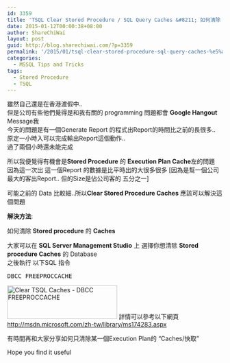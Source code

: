 ```yaml
---
id: 3359
title: 'TSQL Clear Stored Procedure / SQL Query Caches &#8211; 如何清除 Stored Procedure / SQL Query上的 快取'
date: 2015-01-12T00:00:38+08:00
author: ShareChiWai
layout: post
guid: http://blog.sharechiwai.com/?p=3359
permalink: '/2015/01/tsql-clear-stored-procedure-sql-query-caches-%e5%a6%82%e4%bd%95%e6%b8%85%e9%99%a4-stored-procedure-sql-query%e4%b8%8a%e7%9a%84-%e5%bf%ab%e5%8f%96/'
categories:
  - MSSQL Tips and Tricks
tags:
  - Stored Procedure
  - TSQL
---
```

雖然自己還是在香港渡假中..  
但是公司有些他們覺得是和我有關的 programming 問題都會 **Google Hangout** Message我  
今天的問題是有一個Generate Report 的程式出Report的時間比之前的長很多..  
原定一小時入可以完成輸出Report這個動作..  
過了兩個小時還未能完成

所以我便覺得有機會是**Stored Procedure** 的 **Execution Plan Cache**左的問題  
因為這一次出 這一個Report 的數據是比平時出的大很多很多 [因為是幫一個公司最大的客出Report.. 但的Size是佔公司客的 五分之一]

可能之前的 Data 比較細..所以**Clear Stored Procedure Caches** 應該可以解決這個問題

**解決方法**:

如何清除 **Stored procedure** 的 **Caches**

大家可以在 **SQL Server Management Studio** 上 選擇你想清除 **Stored procedure Caches** 的 Database  
之後執行 以下SQL 指令

<pre>DBCC FREEPROCCACHE
</pre>

<img class="alignnone" src="https://i2.wp.com/farm8.static.flickr.com/7466/16048587527_3448300d87_z.jpg?resize=257%2C78" alt="Clear TSQL Caches - DBCC FREEPROCCACHE" width="257" height="78" data-recalc-dims="1" />  
詳情可以參考以下網頁  
<a title="http://msdn.microsoft.com/zh-tw/library/ms174283.aspx" href="How%20to clear TSQL Caches" target="_blank">http://msdn.microsoft.com/zh-tw/library/ms174283.aspx</a>

有時間再和大家分享如何只清除某一個Execution Plan的 &#8220;Caches/快取&#8221;

Hope you find it useful